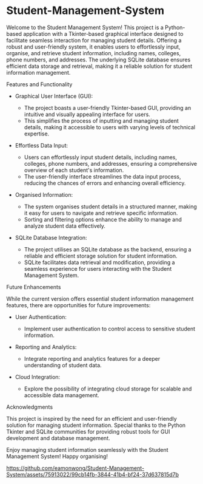 # Student-Management-System
Welcome to the Student Management System! This project is a Python-based application with a Tkinter-based graphical interface designed to facilitate seamless interaction for managing student details. Offering a robust and user-friendly system, it enables users to effortlessly input, organise, and retrieve student information, including names, colleges, phone numbers, and addresses. The underlying SQLite database ensures efficient data storage and retrieval, making it a reliable solution for student information management.

Features and Functionality

- Graphical User Interface (GUI):
  - The project boasts a user-friendly Tkinter-based GUI, providing an intuitive and visually appealing interface for users.
  - This simplifies the process of inputting and managing student details, making it accessible to users with varying levels of technical expertise.

- Effortless Data Input:
  - Users can effortlessly input student details, including names, colleges, phone numbers, and addresses, ensuring a comprehensive overview of each student's information.
  - The user-friendly interface streamlines the data input process, reducing the chances of errors and enhancing overall efficiency.

- Organised Information:
  - The system organises student details in a structured manner, making it easy for users to navigate and retrieve specific information.
  - Sorting and filtering options enhance the ability to manage and analyze student data effectively.

- SQLite Database Integration:
  - The project utilises an SQLite database as the backend, ensuring a reliable and efficient storage solution for student information.
  - SQLite facilitates data retrieval and modification, providing a seamless experience for users interacting with the Student Management System.


Future Enhancements

While the current version offers essential student information management features, there are opportunities for future improvements:

- User Authentication:
  - Implement user authentication to control access to sensitive student information.

- Reporting and Analytics:
  - Integrate reporting and analytics features for a deeper understanding of student data.

- Cloud Integration:
  - Explore the possibility of integrating cloud storage for scalable and accessible data management.


Acknowledgments

This project is inspired by the need for an efficient and user-friendly solution for managing student information. Special thanks to the Python Tkinter and SQLite communities for providing robust tools for GUI development and database management.

Enjoy managing student information seamlessly with the Student Management System! Happy organising!

https://github.com/eamonwong/Student-Management-System/assets/75913022/99cb14fb-3844-41b4-bf24-37d637815d7b
